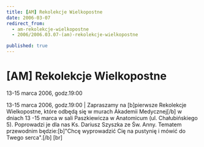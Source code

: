 ```yaml
---
title: [AM] Rekolekcje Wielkopostne
date: 2006-03-07
redirect_from: 
  - am-rekolekcje-wielkopostne
  - 2006/2006.03.07-(am)-rekolekcje-wielkopostne

published: true
---
```




# [AM] Rekolekcje Wielkopostne

<time>13-15 marca 2006, godz.19:00</time>

13-15 marca 2006, godz.19:00 | Zapraszamy na [b]pierwsze Rekolekcje Wielkopostne, które odbędą się w murach Akademii Medycznej[/b] w dniach 13 -15 marca w sali Paszkiewicza w Anatomicum (ul. Chałubińskiego 5). Poprowadzi je dla nas Ks. Dariusz Szyszka ze Św. Anny. Tematem przewodnim będzie:[b]"Chcę wyprowadzić Cię na pustynię i mówić do Twego serca".[/b] [br]

<!--CONTENT FROM OLD SERVER (jos before 2013): 13-15 marca 2006, godz.19:00 | Zapraszamy na [b]pierwsze Rekolekcje Wielkopostne, które odbędą się w murach Akademii Medycznej[/b] w dniach 13 -15 marca w sali Paszkiewicza w Anatomicum (ul. Chałubińskiego 5). Poprowadzi je dla nas Ks. Dariusz Szyszka ze Św. Anny. Tematem przewodnim będzie:[b]"Chcę wyprowadzić Cię na pustynię i mówić do Twego serca".[/b] [br]
-->

<!--{{json:{"created_date":"2006-03-07 21:26:15","publish_down":"0000-00-00 00:00:00","id":"315"}}}-->